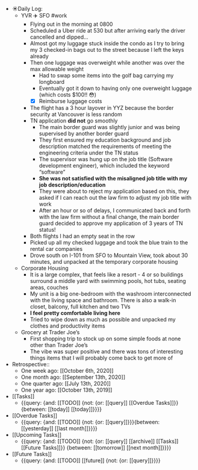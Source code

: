 - ☀️Daily Log:
    - YVR ✈️ SFO #work
        - Flying out in the morning at 0800
        - Scheduled a Uber ride at 530 but after arriving early the driver cancelled and dipped...
        - Almost got my luggage stuck inside the condo as I try to bring my 3 checked-in bags out to the street because I left the keys already
        - Then one luggage was overweight while another was over the max allowable weight
            - Had to swap some items into the golf bag carrying my longboard
            - Eventually got it down to having only one overweight luggage (which costs $100!! 😳)
            - [x] Reimburse luggage costs
        - The flight has a 3 hour layover in YYZ because the border security at Vancouver is less random
        - TN application __did not__ go smoothly
            - The main border guard was slightly junior and was being supervised by another border guard
            - They first ensured my education background and job description matched the requirements of meeting the engineering criteria under the TN status
            - The supervisor was hung up on the job title (Software development engineer), which included the keyword “software”
            - **She was not satisfied with the misaligned job title with my job description/education**
            - They were about to reject my application based on this, they asked if I can reach out the law firm to adjust my job title with work
            - After an hour or so of delays, I communicated back and forth with the law firm without a final change, the main border guard decided to approve my application of 3 years of TN status!
        - Both flights I had an empty seat in the row
        - Picked up all my checked luggage and took the blue train to the rental car companies
        - Drove south on I-101 from SFO to Mountain View, took about 30 minutes, and unpacked at the temporary corporate housing
    - Corporate Housing
        - It is a large complex, that feels like a resort - 4 or so buildings surround a middle yard with swimming pools, hot tubs, seating areas, couches
        - My unit is a big one-bedroom with the washroom interconnected with the living space and bathroom. There is also a walk-in closet, balcony, full kitchen and two TVs
        - __I feel pretty comfortable living here__
        - Tried to wipe down as much as possible and unpacked my clothes and productivity items
    - Grocery at Trader Joe’s
        - First shopping trip to stock up on some simple foods at none other than Trader Joe’s
        - The vibe was super positive and there was tons of interesting things items that I will probably come back to get more of
- Retrospective::
    - One week ago: [[October 6th, 2020]]
    - One month ago: [[September 13th, 2020]]
    - One quarter ago: [[July 13th, 2020]]
    - One year ago: [[October 13th, 2019]]
- [[Tasks]]
    - {{query: {and: [[TODO]] {not: {or: [[query]] [[Overdue Tasks]]}} {between: [[today]] [[today]]}}}}
- [[Overdue Tasks]]
    - {{query: {and: [[TODO]] {not: {or: [[query]]}}}{between: [[yesterday]] [[last month]]}}}}
- [[Upcoming Tasks]]
    - {{query: {and: [[TODO]] {not: {or: [[query]] [[archive]] [[Tasks]] [[Future Tasks]]}} {between: [[tomorrow]] [[next month]]}}}}
- [[Future Tasks]]
    - {{query: {and: [[TODO]] [[future]] {not: {or: [[query]]}}}}
